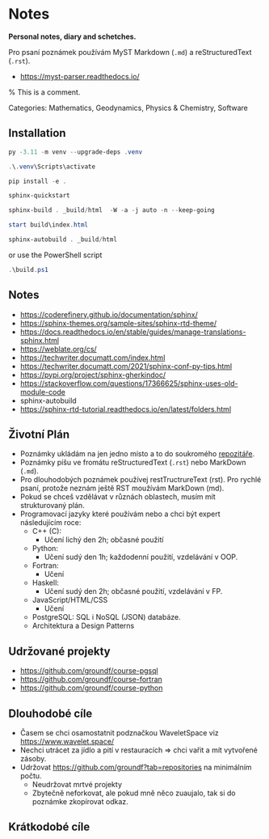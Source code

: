 # Notes

**Personal notes, diary and schetches.**


Pro psaní poznámek používám MyST Markdown (`.md`) a reStructuredText (`.rst`).

- https://myst-parser.readthedocs.io/

% This is a comment.

Categories: Mathematics, Geodynamics, Physics & Chemistry, Software

## Installation

```powershell
py -3.11 -m venv --upgrade-deps .venv
```

```powershell
.\.venv\Scripts\activate
```

```powershell
pip install -e .
```

```powershell
sphinx-quickstart
```

```powershell
sphinx-build . _build/html  -W -a -j auto -n --keep-going
```

```powershell
start build\index.html
```

```powershell
sphinx-autobuild . _build/html
```

or use the PowerShell script

```powershell
.\build.ps1
```

## Notes

- https://coderefinery.github.io/documentation/sphinx/
- https://sphinx-themes.org/sample-sites/sphinx-rtd-theme/
- https://docs.readthedocs.io/en/stable/guides/manage-translations-sphinx.html
- https://weblate.org/cs/
- https://techwriter.documatt.com/index.html
- https://techwriter.documatt.com/2021/sphinx-conf-py-tips.html
- https://pypi.org/project/sphinx-gherkindoc/
- https://stackoverflow.com/questions/17366625/sphinx-uses-old-module-code
- sphinx-autobuild
- https://sphinx-rtd-tutorial.readthedocs.io/en/latest/folders.html

## Životní Plán

- Poznámky ukládám na jen jedno místo a to do soukromého [repozitáře](https://github.com/groundf/notes).
- Poznámky píšu ve fromátu reStructuredText (`.rst`) nebo MarkDown (`.md`).
- Pro dlouhodobých poznámek používej restTructrureText (rst). Pro rychlé psaní, protože neznám ještě RST moužívám MarkDown (md).
- Pokud se chceš vzdělávat v různách oblastech, musím mít strukturovaný plán.
- Programovací jazyky které používám nebo a chci být expert následujícím roce:
  - C++ (C):
    - Učení lichý den 2h; občasné použití
  - Python:
    - Učení sudý den 1h; každodenní použití, vzdelávání v OOP.
  - Fortran:
    - Učení
  - Haskell:
    - Učení sudý den 2h; občasné použití, vzdelávání v FP.
  - JavaScript/HTML/CSS
    - Učení
  - PostgreSQL: SQL i NoSQL (JSON) databáze.
  - Architektura a Design Patterns

## Udržované projekty
- https://github.com/groundf/course-pgsql
- https://github.com/groundf/course-fortran
- https://github.com/groundf/course-python

## Dlouhodobé cíle
- Časem se chci osamostatnit podznačkou WaveletSpace viz https://www.wavelet.space/
- Nechci utrácet za jídlo a pití v restauracích => chci vařit a mít vytvořené zásoby.
- Udržovat https://github.com/groundf?tab=repositories na minimálním počtu.
  - Neudržovat mrtvé projekty
  - Zbytečně neforkovat, ale pokud mně něco zuaujalo, tak si do poznámke zkopírovat odkaz.

## Krátkodobé cíle
